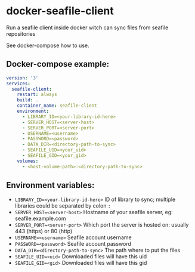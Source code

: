 # docker-seafile-client
Run a seafile client inside docker witch can sync files from seafile repositories

See docker-compose how to use.

## Docker-compose example:
```yaml
version: '3'
services:
  seafile-client:
    restart: always
    build: .
    container_name: seafile-client
    environment:
      - LIBRARY_ID=<your-library-id-here>
      - SERVER_HOST=<server-host>
      - SERVER_PORT=<server-port>
      - USERNAME=<username>
      - PASSWORD=<password>
      - DATA_DIR=<directory-path-to-sync>
      - SEAFILE_UID=<your_uid>
      - SEAFILE_GID=<your_gid>
    volumes:
      - <host-volume-path>:<directory-path-to-sync>
```

## Environment variables:
 - `LIBRARY_ID=<your-library-id-here>`  ID of library to sync; multiple libraries could be separated by colon `:`
 - `SERVER_HOST=<server-host>`          Hostname of your seafile server, eg: seafile.example.com
 - `SERVER_PORT=<server-port>`          Which port the server is hosted on: usually 443 (https) or 80 (http)
 - `USERNAME=<username>`                Seafile account username
 - `PASSWORD=<password>`                Seafile account password
 - `DATA_DIR=<directory-path-to-sync>`  The path where to put the files
 - `SEAFILE_UID=<uid>`                  Downloaded files will have this uid
 - `SEAFILE_GID=<gid>`                  Downloaded files will have this gid
